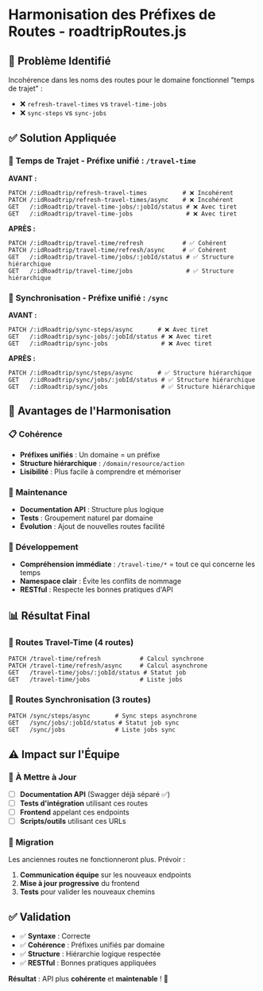 # Harmonisation des Préfixes de Routes - roadtripRoutes.js

## 🎯 Problème Identifié
Incohérence dans les noms des routes pour le domaine fonctionnel "temps de trajet" :
- ❌ `refresh-travel-times` vs `travel-time-jobs`
- ❌ `sync-steps` vs `sync-jobs`

## ✅ Solution Appliquée

### 🚗 **Temps de Trajet** - Préfixe unifié : `/travel-time`

**AVANT :**
```
PATCH /:idRoadtrip/refresh-travel-times          # ❌ Incohérent
PATCH /:idRoadtrip/refresh-travel-times/async    # ❌ Incohérent  
GET   /:idRoadtrip/travel-time-jobs/:jobId/status # ❌ Avec tiret
GET   /:idRoadtrip/travel-time-jobs               # ❌ Avec tiret
```

**APRÈS :**
```
PATCH /:idRoadtrip/travel-time/refresh           # ✅ Cohérent
PATCH /:idRoadtrip/travel-time/refresh/async     # ✅ Cohérent
GET   /:idRoadtrip/travel-time/jobs/:jobId/status # ✅ Structure hiérarchique
GET   /:idRoadtrip/travel-time/jobs               # ✅ Structure hiérarchique
```

### 🔄 **Synchronisation** - Préfixe unifié : `/sync`

**AVANT :**
```
PATCH /:idRoadtrip/sync-steps/async       # ❌ Avec tiret
GET   /:idRoadtrip/sync-jobs/:jobId/status # ❌ Avec tiret  
GET   /:idRoadtrip/sync-jobs               # ❌ Avec tiret
```

**APRÈS :**
```
PATCH /:idRoadtrip/sync/steps/async       # ✅ Structure hiérarchique
GET   /:idRoadtrip/sync/jobs/:jobId/status # ✅ Structure hiérarchique
GET   /:idRoadtrip/sync/jobs               # ✅ Structure hiérarchique
```

## 🎉 Avantages de l'Harmonisation

### 📋 **Cohérence**
- **Préfixes unifiés** : Un domaine = un préfixe
- **Structure hiérarchique** : `/domain/resource/action`
- **Lisibilité** : Plus facile à comprendre et mémoriser

### 🔧 **Maintenance**
- **Documentation API** : Structure plus logique
- **Tests** : Groupement naturel par domaine
- **Évolution** : Ajout de nouvelles routes facilité

### 👥 **Développement**
- **Compréhension immédiate** : `/travel-time/*` = tout ce qui concerne les temps
- **Namespace clair** : Évite les conflits de nommage
- **RESTful** : Respecte les bonnes pratiques d'API

## 📊 Résultat Final

### 🚗 Routes Travel-Time (4 routes)
```
PATCH /travel-time/refresh           # Calcul synchrone
PATCH /travel-time/refresh/async     # Calcul asynchrone  
GET   /travel-time/jobs/:jobId/status # Statut job
GET   /travel-time/jobs              # Liste jobs
```

### 🔄 Routes Synchronisation (3 routes)  
```
PATCH /sync/steps/async       # Sync steps asynchrone
GET   /sync/jobs/:jobId/status # Statut job sync
GET   /sync/jobs              # Liste jobs sync
```

## ⚠️ Impact sur l'Équipe

### 📝 **À Mettre à Jour**
- [ ] **Documentation API** (Swagger déjà séparé ✅)
- [ ] **Tests d'intégration** utilisant ces routes
- [ ] **Frontend** appelant ces endpoints
- [ ] **Scripts/outils** utilisant ces URLs

### 🔄 **Migration**
Les anciennes routes ne fonctionneront plus. Prévoir :
1. **Communication équipe** sur les nouveaux endpoints
2. **Mise à jour progressive** du frontend
3. **Tests** pour valider les nouveaux chemins

## ✅ Validation

- ✅ **Syntaxe** : Correcte
- ✅ **Cohérence** : Préfixes unifiés par domaine
- ✅ **Structure** : Hiérarchie logique respectée
- ✅ **RESTful** : Bonnes pratiques appliquées

**Résultat** : API plus **cohérente** et **maintenable** ! 🚀
